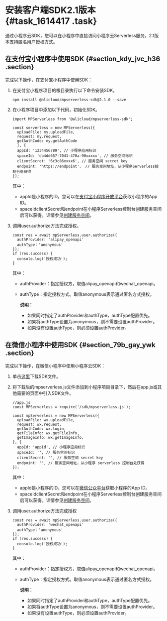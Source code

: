 # 安装客户端SDK2.1版本 {#task_1614417 .task}

通过小程序云SDK，您可以在小程序中直接访问小程序云Serverless服务。2.1版本支持匿名用户授权方式。

## 在支付宝小程序中使用SDK {#section_kdy_jvc_h36 .section}

完成以下操作，在支付宝小程序中使用SDK：

1.  在支付宝小程序项目的根目录执行以下命令安装SDK。 

    ``` {#codeblock_ngn_0es_fmj}
    npm install @alicloud/mpserverless-sdk@2.1.0 --save
    ```

2.  在小程序项目中添加以下代码，初始化SDK。 

    ``` {#codeblock_lx1_qi7_gz4}
    import MPServerless from '@alicloud/mpserverless-sdk';
    
    const serverless = new MPServerless({
      uploadFile: my.uploadFile,
      request: my.request, 
      getAuthCode: my.getAuthCode 
      }, {
      appId: '1234456789', // 小程序应用标识
      spaceId: 'db4dd657-7041-470a-90xxxxx', // 服务空间标识
      clientSecret: '6c3c86xxxx6', // 服务空间 secret key
      endpoint: 'https://endpoint'， // 服务空间地址，从小程序Serverless控制台处获得
    });
    ```

    其中：

    -   appId是小程序的ID。您可以在[支付宝小程序开放平台](https://openhome.alipay.com/mini/dev/list)获取小程序的App ID。
    -   spaceIdclientSecret和endpoint在小程序Serverless控制台创建服务空间后可以获得。详情参见[创建服务空间](cn.zh-CN/小程序Serverless开发指南/服务空间管理/创建服务空间.md#)。
3.  调用user.authorize方法完成授权。 

    ``` {#codeblock_4v6_kv5_nvq}
    const res = await mpServerless.user.authorize({
      authProvider: 'alipay_openapi'
      authType：'anonymous'
    });
    if (res.success) {
      console.log('授权成功');
    }
    ```

    其中：

    -   authProvider：指定授权方，取值alipay\_openapi和wechat\_openapi。
    -   authType：指定授权方式。取值anonymous表示通过匿名方式授权。

        **说明：** 

        -   如果同时指定了authProvider和authType，authType配置优先。
        -   如果将authType设置为anonymous，则不需要设置authProvider。
        -   如果没有设置authType，则必须设置authProvider。

## 在微信小程序中使用SDK {#section_79b_gay_ywk .section}

完成以下操作，在微信小程序中使用小程序云SDK：

1.  单击[这里](https://mpserverless-sdk.oss-cn-shanghai.aliyuncs.com/2.1.2/mpserverless.js)下载SDK文件。
2.  将下载后的mpserverless.js文件添加到小程序项目目录下，然后在app.js或其他需要的页面中引入SDK文件。 

    ``` {#codeblock_mbw_bpn_p5d}
    //app.js
    const MPServerless = require('/sdk/mpserverless.js');
    
    const mpServerless = new MPServerless({
      uploadFile: wx.uploadFile,
      request: wx.request,
      getAuthCode: wx.login,
      getFileInfo: wx.getFileInfo,
      getImageInfo: wx.getImageInfo,
    }, {
      appId: 'appId', // 小程序应用标识
      spaceId: '', // 服务空间标识
      clientSecret: '', // 服务空间 secret key
      endpoint: '', // 服务空间地址，从小程序 serverless 控制台处获得
    });
    ```

    其中：

    -   appId是小程序的ID。您可以在[微信公众平台](https://mp.weixin.qq.com)获取小程序的App ID。
    -   spaceIdclientSecret和endpoint在小程序Serverless控制台创建服务空间后可以获得。详情参见[创建服务空间](cn.zh-CN/小程序Serverless开发指南/服务空间管理/创建服务空间.md#)。
3.  调用user.authorize方法完成授权 

    ``` {#codeblock_vo3_bpl_ewz}
    const res = await mpServerless.user.authorize({
      authProvider: 'wechat_openapi'
      authType：'anonymous'
    });
    if (res.success) {
      console.log('授权成功');
    }
    ```

    其中：

    -   authProvider：指定授权方，取值alipay\_openapi和wechat\_openapi。
    -   authType：指定授权方式。取值anonymous表示通过匿名方式授权。

        **说明：** 

        -   如果同时指定了authProvider和authType，authType配置优先。
        -   如果将authType设置为anonymous，则不需要设置authProvider。
        -   如果没有设置authType，则必须设置authProvider。

